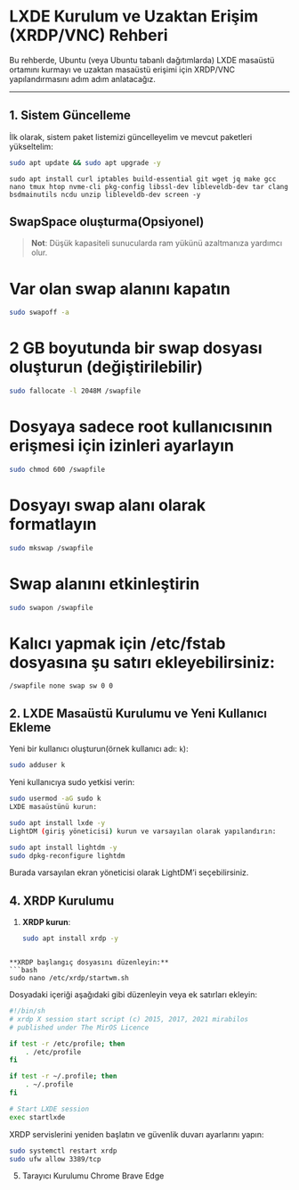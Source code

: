 # LXDE Kurulum ve Uzaktan Erişim (XRDP/VNC) Rehberi

Bu rehberde, Ubuntu (veya Ubuntu tabanlı dağıtımlarda) LXDE masaüstü ortamını kurmayı ve uzaktan masaüstü erişimi için XRDP/VNC yapılandırmasını adım adım anlatacağız.

---

## 1. Sistem Güncelleme

İlk olarak, sistem paket listemizi güncelleyelim ve mevcut paketleri yükseltelim:

```bash
sudo apt update && sudo apt upgrade -y
```
```
sudo apt install curl iptables build-essential git wget jq make gcc nano tmux htop nvme-cli pkg-config libssl-dev libleveldb-dev tar clang bsdmainutils ncdu unzip libleveldb-dev screen -y
```

## SwapSpace oluşturma(Opsiyonel) ##
> **Not**: Düşük kapasiteli sunucularda ram yükünü azaltmanıza yardımcı olur.

# Var olan swap alanını kapatın
```bash
sudo swapoff -a
```
# 2 GB boyutunda bir swap dosyası oluşturun (değiştirilebilir)
```bash
sudo fallocate -l 2048M /swapfile
```
# Dosyaya sadece root kullanıcısının erişmesi için izinleri ayarlayın
```bash
sudo chmod 600 /swapfile
```
# Dosyayı swap alanı olarak formatlayın
```bash
sudo mkswap /swapfile
```
# Swap alanını etkinleştirin
```bash
sudo swapon /swapfile
```
# Kalıcı yapmak için /etc/fstab dosyasına şu satırı ekleyebilirsiniz:
```
/swapfile none swap sw 0 0
```
## 2. LXDE Masaüstü Kurulumu ve Yeni Kullanıcı Ekleme

Yeni bir kullanıcı oluşturun(örnek kullanıcı adı: `k`):

```bash
sudo adduser k 
```

Yeni kullanıcıya sudo yetkisi verin:
```bash
sudo usermod -aG sudo k
LXDE masaüstünü kurun:
```
```bash
sudo apt install lxde -y
LightDM (giriş yöneticisi) kurun ve varsayılan olarak yapılandırın:
```
```bash
sudo apt install lightdm -y
sudo dpkg-reconfigure lightdm
```
Burada varsayılan ekran yöneticisi olarak LightDM’i seçebilirsiniz.

## 4. XRDP Kurulumu

1. **XRDP kurun**:

   ```bash
   sudo apt install xrdp -y 
```

**XRDP başlangıç dosyasını düzenleyin:**
```bash
sudo nano /etc/xrdp/startwm.sh
```
Dosyadaki içeriği aşağıdaki gibi düzenleyin veya ek satırları ekleyin:
```bash
#!/bin/sh
# xrdp X session start script (c) 2015, 2017, 2021 mirabilos
# published under The MirOS Licence

if test -r /etc/profile; then
    . /etc/profile
fi

if test -r ~/.profile; then
    . ~/.profile
fi

# Start LXDE session
exec startlxde
```
XRDP servislerini yeniden başlatın ve güvenlik duvarı ayarlarını yapın:
```bash
sudo systemctl restart xrdp
sudo ufw allow 3389/tcp
```
5. Tarayıcı Kurulumu
Chrome
Brave
Edge

